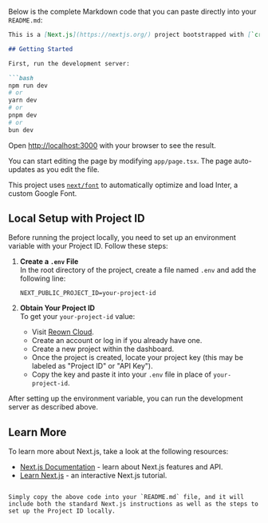 Below is the complete Markdown code that you can paste directly into your `README.md`:

```markdown
This is a [Next.js](https://nextjs.org/) project bootstrapped with [`create-next-app`](https://github.com/vercel/next.js/tree/canary/packages/create-next-app).

## Getting Started

First, run the development server:

```bash
npm run dev
# or
yarn dev
# or
pnpm dev
# or
bun dev
```

Open [http://localhost:3000](http://localhost:3000) with your browser to see the result.

You can start editing the page by modifying `app/page.tsx`. The page auto-updates as you edit the file.

This project uses [`next/font`](https://nextjs.org/docs/basic-features/font-optimization) to automatically optimize and load Inter, a custom Google Font.

## Local Setup with Project ID

Before running the project locally, you need to set up an environment variable with your Project ID. Follow these steps:

1. **Create a `.env` File**  
   In the root directory of the project, create a file named `.env` and add the following line:
   ```env
   NEXT_PUBLIC_PROJECT_ID=your-project-id
   ```

2. **Obtain Your Project ID**  
   To get your `your-project-id` value:
   - Visit [Reown Cloud](https://cloud.reown.com/sign-in).
   - Create an account or log in if you already have one.
   - Create a new project within the dashboard.
   - Once the project is created, locate your project key (this may be labeled as "Project ID" or "API Key").
   - Copy the key and paste it into your `.env` file in place of `your-project-id`.

After setting up the environment variable, you can run the development server as described above.

## Learn More

To learn more about Next.js, take a look at the following resources:

- [Next.js Documentation](https://nextjs.org/docs) - learn about Next.js features and API.
- [Learn Next.js](https://nextjs.org/learn) - an interactive Next.js tutorial.


```

Simply copy the above code into your `README.md` file, and it will include both the standard Next.js instructions as well as the steps to set up the Project ID locally.